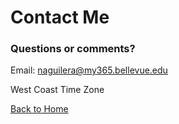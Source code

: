# Contact Me

### Questions or comments?

Email: naguilera@my365.bellevue.edu

West Coast Time Zone



[Back to Home](https://ntiana55.github.io/Portfolio_NicoleAguilera/)

